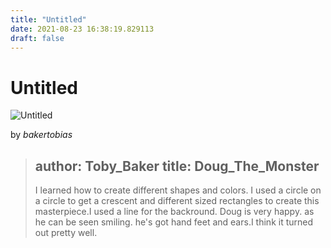 ```yaml
---
title: "Untitled"
date: 2021-08-23 16:38:19.829113
draft: false
---
```


# Untitled

![Untitled](../images/6ebe7b60-045a-11ec-ab3e-1e00f30e0089.png)

by *bakertobias*



> author: Toby_Baker
> title: Doug_The_Monster
> ---
> 
> I learned how to create different shapes and colors. I used a circle on a circle to get a crescent and different sized rectangles to create this masterpiece.I used a line for the backround. Doug is very happy. as he can be seen smiling. he's got hand feet and ears.I think it turned out pretty well.